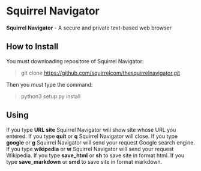 # Squirrel Navigator

**Squirrel Navigator** - A secure and private text-based web browser

## How to Install

You must downloading repositore of Squirrel Navigator:

> git clone <https://github.com/squirrelcom/thesquirrelnavigator.git>

Then you must type the command:

> python3 setup.py install

## Using

If you type **URL site** Squirrel Navigator will show site whose URL you entered.
If you type **quit** or **q** Squirrel Navigator will close.
If you type **google** or **g** Squirrel Navigator will send your request Google search engine.
If you type **wikipedia** or **w** Squirrel Navigator will send your request Wikipedia.
If you type **save_html** or **sh** to save site in format html.
If you type **save_markdown** or **smd** to save site in format markdown.
